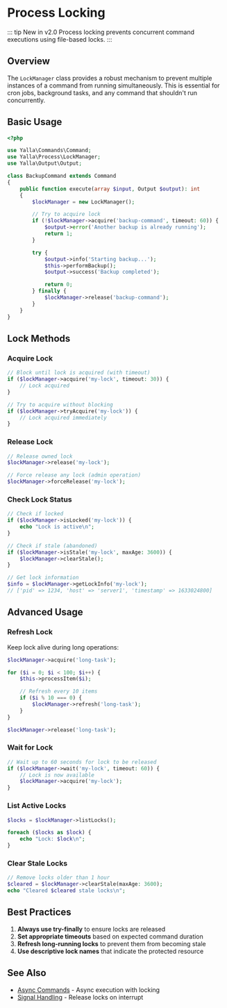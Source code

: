# Process Locking

::: tip New in v2.0
Process locking prevents concurrent command executions using file-based locks.
:::

## Overview

The `LockManager` class provides a robust mechanism to prevent multiple instances of a command from running simultaneously. This is essential for cron jobs, background tasks, and any command that shouldn't run concurrently.

## Basic Usage

```php
<?php

use Yalla\Commands\Command;
use Yalla\Process\LockManager;
use Yalla\Output\Output;

class BackupCommand extends Command
{
    public function execute(array $input, Output $output): int
    {
        $lockManager = new LockManager();

        // Try to acquire lock
        if (!$lockManager->acquire('backup-command', timeout: 60)) {
            $output->error('Another backup is already running');
            return 1;
        }

        try {
            $output->info('Starting backup...');
            $this->performBackup();
            $output->success('Backup completed');

            return 0;
        } finally {
            $lockManager->release('backup-command');
        }
    }
}
```

## Lock Methods

### Acquire Lock

```php
// Block until lock is acquired (with timeout)
if ($lockManager->acquire('my-lock', timeout: 30)) {
    // Lock acquired
}

// Try to acquire without blocking
if ($lockManager->tryAcquire('my-lock')) {
    // Lock acquired immediately
}
```

### Release Lock

```php
// Release owned lock
$lockManager->release('my-lock');

// Force release any lock (admin operation)
$lockManager->forceRelease('my-lock');
```

### Check Lock Status

```php
// Check if locked
if ($lockManager->isLocked('my-lock')) {
    echo "Lock is active\n";
}

// Check if stale (abandoned)
if ($lockManager->isStale('my-lock', maxAge: 3600)) {
    $lockManager->clearStale();
}

// Get lock information
$info = $lockManager->getLockInfo('my-lock');
// ['pid' => 1234, 'host' => 'server1', 'timestamp' => 1633024800]
```

## Advanced Usage

### Refresh Lock

Keep lock alive during long operations:

```php
$lockManager->acquire('long-task');

for ($i = 0; $i < 100; $i++) {
    $this->processItem($i);

    // Refresh every 10 items
    if ($i % 10 === 0) {
        $lockManager->refresh('long-task');
    }
}

$lockManager->release('long-task');
```

### Wait for Lock

```php
// Wait up to 60 seconds for lock to be released
if ($lockManager->wait('my-lock', timeout: 60)) {
    // Lock is now available
    $lockManager->acquire('my-lock');
}
```

### List Active Locks

```php
$locks = $lockManager->listLocks();

foreach ($locks as $lock) {
    echo "Lock: $lock\n";
}
```

### Clear Stale Locks

```php
// Remove locks older than 1 hour
$cleared = $lockManager->clearStale(maxAge: 3600);
echo "Cleared $cleared stale locks\n";
```

## Best Practices

1. **Always use try-finally** to ensure locks are released
2. **Set appropriate timeouts** based on expected command duration
3. **Refresh long-running locks** to prevent them from becoming stale
4. **Use descriptive lock names** that indicate the protected resource

## See Also

- [Async Commands](/guide/async-commands) - Async execution with locking
- [Signal Handling](/guide/signal-handling) - Release locks on interrupt
